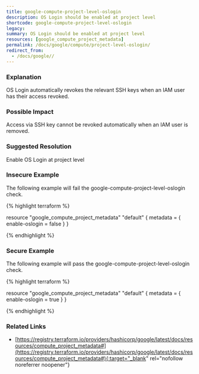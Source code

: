 ```yaml
---
title: google-compute-project-level-oslogin
description: OS Login should be enabled at project level
shortcode: google-compute-project-level-oslogin
legacy: 
summary: OS Login should be enabled at project level 
resources: [google_compute_project_metadata] 
permalink: /docs/google/compute/project-level-oslogin/
redirect_from: 
  - /docs/google//
---
```


### Explanation

OS Login automatically revokes the relevant SSH keys when an IAM user has their access revoked.

### Possible Impact
Access via SSH key cannot be revoked automatically when an IAM user is removed.

### Suggested Resolution
Enable OS Login at project level


### Insecure Example

The following example will fail the google-compute-project-level-oslogin check.

{% highlight terraform %}

resource "google_compute_project_metadata" "default" {
  metadata = {
	enable-oslogin = false
  }
}

{% endhighlight %}



### Secure Example

The following example will pass the google-compute-project-level-oslogin check.

{% highlight terraform %}

resource "google_compute_project_metadata" "default" {
  metadata = {
    enable-oslogin = true
  }
}

{% endhighlight %}



### Related Links


- [https://registry.terraform.io/providers/hashicorp/google/latest/docs/resources/compute_project_metadata#](https://registry.terraform.io/providers/hashicorp/google/latest/docs/resources/compute_project_metadata#){:target="_blank" rel="nofollow noreferrer noopener"}


